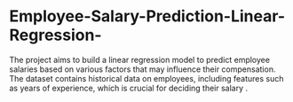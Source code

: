 # Employee-Salary-Prediction-Linear-Regression-
The project aims to build a linear regression model to predict employee salaries based on various factors that may influence their compensation. The dataset contains historical data on employees, including features such as years of experience, which is crucial for deciding their salary .

